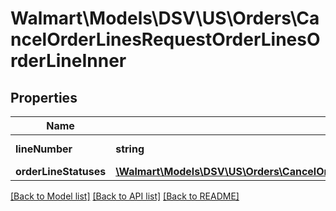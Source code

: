 # Walmart\Models\DSV\US\Orders\CancelOrderLinesRequestOrderLinesOrderLineInner

## Properties

Name | Type | Description | Notes
------------ | ------------- | ------------- | -------------
**lineNumber** | **string** | OrderLine number |
**orderLineStatuses** | [**\Walmart\Models\DSV\US\Orders\CancelOrderLinesRequestOrderLinesOrderLineInnerOrderLineStatuses**](CancelOrderLinesRequestOrderLinesOrderLineInnerOrderLineStatuses.md) |  |


[[Back to Model list]](./) [[Back to API list]](../../../../../README.md#supported-apis) [[Back to README]](../../../../../README.md)
